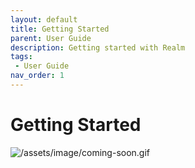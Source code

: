 ```yaml
---
layout: default
title: Getting Started
parent: User Guide
description: Getting started with Realm
tags: 
 - User Guide
nav_order: 1
---
```


# Getting Started

![/assets/image/coming-soon.gif](/assets/image/coming-soon.gif)